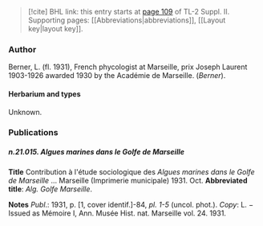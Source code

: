 > [!cite] BHL link: this entry starts at [page 109](https://www.biodiversitylibrary.org/item/103859#page/119/mode/1up) of TL-2 Suppl. II.
> Supporting pages: [[Abbreviations|abbreviations]], [[Layout key|layout key]].

### Author

Berner, L. (fl. 1931), French phycologist at Marseille, prix Joseph Laurent 1903-1926 awarded 1930 by the Académie de Marseille. (*Berner*).

#### Herbarium and types

Unknown.

### Publications

##### n.21.015. Algues marines dans le Golfe de Marseille

**Title**
Contribution à l'étude sociologique des *Algues marines dans le Golfe de Marseille* ... Marseille (Imprimerie municipale) 1931. Oct.
**Abbreviated title**: *Alg. Golfe Marseille*.

**Notes**
*Publ*.: 1931, p. \[1, cover identif.\]-84, *pl. 1-5* (uncol. phot.). *Copy*: L. − Issued as Mémoire I, Ann. Musée Hist. nat. Marseille vol. 24. 1931.

